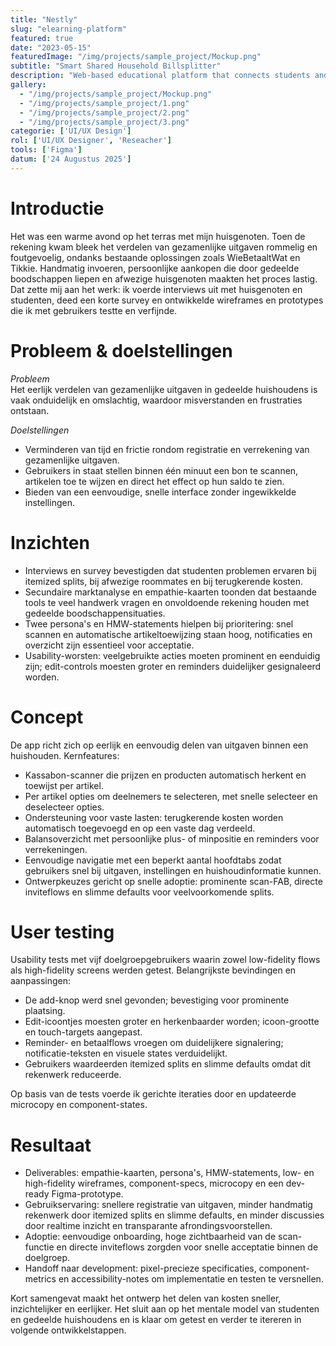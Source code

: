 ```yaml
---
title: "Nestly"
slug: "elearning-platform"
featured: true
date: "2023-05-15"
featuredImage: "/img/projects/sample_project/Mockup.png"
subtitle: "Smart Shared Household Billsplitter"
description: "Web-based educational platform that connects students and teachers with interactive tools and real-time communication"
gallery:
  - "/img/projects/sample_project/Mockup.png"
  - "/img/projects/sample_project/1.png"
  - "/img/projects/sample_project/2.png"
  - "/img/projects/sample_project/3.png"
categorie: ['UI/UX Design']
rol: ['UI/UX Designer', 'Reseacher']
tools: ['Figma']
datum: ['24 Augustus 2025']
---
```


# Introductie

Het was een warme avond op het terras met mijn huisgenoten. Toen de rekening kwam bleek het verdelen van gezamenlijke uitgaven rommelig en foutgevoelig, ondanks bestaande oplossingen zoals WieBetaaltWat en Tikkie. Handmatig invoeren, persoonlijke aankopen die door gedeelde boodschappen liepen en afwezige huisgenoten maakten het proces lastig. Dat zette mij aan het werk: ik voerde interviews uit met huisgenoten en studenten, deed een korte survey en ontwikkelde wireframes en prototypes die ik met gebruikers testte en verfijnde.

# Probleem & doelstellingen

*Probleem*  
Het eerlijk verdelen van gezamenlijke uitgaven in gedeelde huishoudens is vaak onduidelijk en omslachtig, waardoor misverstanden en frustraties ontstaan.

*Doelstellingen*

- Verminderen van tijd en frictie rondom registratie en verrekening van gezamenlijke uitgaven.
- Gebruikers in staat stellen binnen één minuut een bon te scannen, artikelen toe te wijzen en direct het effect op hun saldo te zien.
- Bieden van een eenvoudige, snelle interface zonder ingewikkelde instellingen.

# Inzichten

- Interviews en survey bevestigden dat studenten problemen ervaren bij itemized splits, bij afwezige roommates en bij terugkerende kosten.
- Secundaire marktanalyse en empathie-kaarten toonden dat bestaande tools te veel handwerk vragen en onvoldoende rekening houden met gedeelde boodschappensituaties.
- Twee persona's en HMW-statements hielpen bij prioritering: snel scannen en automatische artikeltoewijzing staan hoog, notificaties en overzicht zijn essentieel voor acceptatie.
- Usability-worsten: veelgebruikte acties moeten prominent en eenduidig zijn; edit-controls moesten groter en reminders duidelijker gesignaleerd worden.

# Concept

De app richt zich op eerlijk en eenvoudig delen van uitgaven binnen een huishouden. Kernfeatures:

- Kassabon-scanner die prijzen en producten automatisch herkent en toewijst per artikel.
- Per artikel opties om deelnemers te selecteren, met snelle selecteer en deselecteer opties.
- Ondersteuning voor vaste lasten: terugkerende kosten worden automatisch toegevoegd en op een vaste dag verdeeld.
- Balansoverzicht met persoonlijke plus- of minpositie en reminders voor verrekeningen.
- Eenvoudige navigatie met een beperkt aantal hoofdtabs zodat gebruikers snel bij uitgaven, instellingen en huishoudinformatie kunnen.
- Ontwerpkeuzes gericht op snelle adoptie: prominente scan-FAB, directe inviteflows en slimme defaults voor veelvoorkomende splits.

# User testing

Usability tests met vijf doelgroepgebruikers waarin zowel low-fidelity flows als high-fidelity screens werden getest.
Belangrijkste bevindingen en aanpassingen:
- De add-knop werd snel gevonden; bevestiging voor prominente plaatsing.
- Edit-icoontjes moesten groter en herkenbaarder worden; icoon-grootte en touch-targets aangepast.
- Reminder- en betaalflows vroegen om duidelijkere signalering; notificatie-teksten en visuele states verduidelijkt.
- Gebruikers waardeerden itemized splits en slimme defaults omdat dit rekenwerk reduceerde.

Op basis van de tests voerde ik gerichte iteraties door en updateerde microcopy en component-states.

# Resultaat

- Deliverables: empathie-kaarten, persona's, HMW-statements, low- en high-fidelity wireframes, component-specs, microcopy en een dev-ready Figma-prototype.
- Gebruikservaring: snellere registratie van uitgaven, minder handmatig rekenwerk door itemized splits en slimme defaults, en minder discussies door realtime inzicht en transparante afrondingsvoorstellen.
- Adoptie: eenvoudige onboarding, hoge zichtbaarheid van de scan-functie en directe inviteflows zorgden voor snelle acceptatie binnen de doelgroep.
- Handoff naar development: pixel-precieze specificaties, component-metrics en accessibility-notes om implementatie en testen te versnellen.

Kort samengevat maakt het ontwerp het delen van kosten sneller, inzichtelijker en eerlijker. Het sluit aan op het mentale model van studenten en gedeelde huishoudens en is klaar om getest en verder te itereren in volgende ontwikkelstappen.